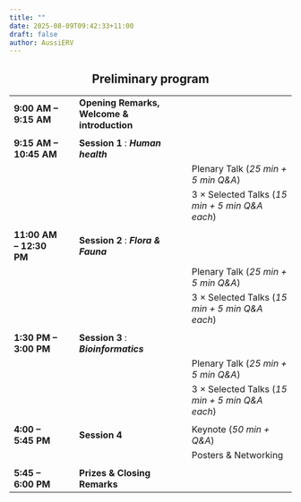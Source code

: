 ```yaml
---
title: ""
date: 2025-08-09T09:42:33+11:00
draft: false
author: AussiERV
---
```


<section class="program">
<h2 align="center">Preliminary program</h2>

|                         ||                                             |                                                |
| ----------------------- |--| ------------------------------------------- | ---------------------------------------------- |
| **9:00 AM – 9:15 AM**   || **Opening Remarks, Welcome & introduction**                                                 ||
|||||
| **9:15 AM – 10:45 AM**  || **Session 1**  :  ***Human health***                                |                          |
|                         ||                                             | Plenary Talk (*25 min + 5 min Q&A*)            |
|                         ||                                             | 3 × Selected Talks (*15 min + 5 min Q&A each*) |
|||||
| **11:00 AM – 12:30 PM** || **Session 2**  : ***Flora & Fauna***                               |                           |
|                         ||                                             | Plenary Talk (*25 min + 5 min Q&A*)            |
|                         ||                                             | 3 × Selected Talks (*15 min + 5 min Q&A each*) |
|||||
| **1:30 PM – 3:00 PM**   || **Session 3**  : ***Bioinformatics***                               |                          |
|                         ||                                             | Plenary Talk (*25 min + 5 min Q&A*)            |
|                         ||                                             | 3 × Selected Talks (*15 min + 5 min Q&A each*) |
|||||
| **4:00 – 5:45 PM**      || **Session 4**                               | Keynote (*50 min + Q&A*)                       |
|                         ||                                             | Posters & Networking                           |
|||||
| **5:45 – 6:00 PM**      || **Prizes & Closing Remarks**                |                                                |
</section>

